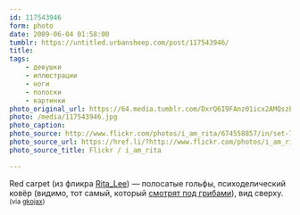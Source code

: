 ```yaml
---
id: 117543946
form: photo
date: 2009-06-04 01:58:00
tumblr: https://untitled.urbansheep.com/post/117543946/
title:
tags:
    - девушки
    - иллюстрации
    - ноги
    - полоски
    - картинки
photo_original_url: https://64.media.tumblr.com/DxrQ6I9FAnz01icx2AMQszb2o1_400.jpg
photo: /media/117543946.jpg
photo_caption: 
photo_source: http://www.flickr.com/photos/i_am_rita/674558857/in/set-72157601642528619/
photo_source_url: https://href.li/?http://www.flickr.com/photos/i_am_rita/674558857/in/set-72157601642528619/
photo_source_title: Flickr / i_am_rita

---
```


<p>Red carpet (из фликра <a href="http://www.flickr.com/photos/i_am_rita/674558857/in/set-72157601642528619/">Rita_Lee</a>) — полосатые гольфы, психоделический ковёр (видимо, тот самый, который <a href="http://friendfeed.com/urbansheep/1f2423cd/behrk-419154">смотрят под грибами</a>), вид сверху. <small>(via <a href="http://gkojax.tumblr.com/post/117277437">gkojax</a>)</small></p>
